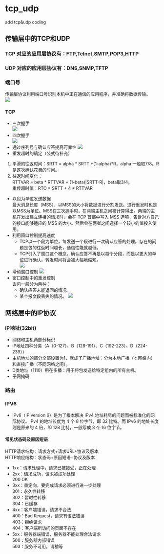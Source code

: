 # tcp_udp
add tcp&udp coding
## 传输层中的TCP和UDP
### TCP 对应的应用层协议有：FTP,Telnet,SMTP,POP3,HTTP
### UDP 对应的应用层协议有：DNS,SNMP,TFTP
### 端口号
传输层协议利用端口号识别本机中正在通信的应用程序，并准确将数据传输。<br>
![](https://github.com/sjtujw/tcp_udp/raw/master/img/duankou.jpg)
### TCP
* 三次握手<br>
![](https://github.com/sjtujw/tcp_udp/raw/master/img/shakehands3.jpg)
* 四次握手<br>
![](https://github.com/sjtujw/tcp_udp/raw/master/img/shakehands4.jpg)
* 通过序列号与确认应答提高可靠性
![](https://github.com/sjtujw/tcp_udp/raw/master/img/ack.jpg)
* 重发超时的确定（公式待补充）<br>
1. 平滑的往返时间：SRTT = alpha * SRTT +(1-alpha)*R，alpha 一般取7/8。R是这次确认花费的时间。
2. 往返时间变化：<br>
RTTVAR = beta * RTTVAR + (1-beta)|SRTT-R|，beta取3/4。<br>
重传超时值：RTO = SRTT + 4 * RTTVAR
* 以段为单位发送数据<br>
最大消息长度（MSS），以MSS的大小将数据进行分割发送。进行重发时也是以MSS为单位。MSS在三次握手时，在两端主机之间被计算得出。两端的主机在发出建立连接的请求时，会在 TCP 首部中写入 MSS 选项，告诉对方自己的接口能够适应的 MSS 的大小。然后会在两者之间选择一个较小的值投入使用。
* 利用窗口控制提高速度
    - TCP以一个段为单位，每发送一个段进行一次确认应答的处理。存在的问题是包的往返时间越长，通信性能就越低。
    - TCP引入了窗口这个概念。确认应答不再是以每个分段，而是以更大的单位进行确认，转发时间将会被大幅地缩短。<br>
![](https://github.com/sjtujw/tcp_udp/raw/master/img/window.jpg)
* 滑动窗口控制
![](https://github.com/sjtujw/tcp_udp/raw/master/img/slidewindows.jpg)
* 窗口控制中的重发控制<br>
丢包一般分为两种：
    - 确认应答未能返回的情况。
    - 某个报文段丢失的情况。
![](https://github.com/sjtujw/tcp_udp/raw/master/img/retransmit.jpg)
## 网络层中的IP协议
### IP地址(32bit)
* 网络和主机两部分标识
* IP地址四种分类（A（0-127）、B（128-191）、C（192-223）、D（224-239））
* 主机地址的部分全部设置为1，就成了广播地址；分为本地广播（本网络内）和直接广播（不同网络之间）。
* D类地址（1110）用在多播：用于将包发送给特定组内的所有主机。
* 子网掩码
### 路由
### IPV6
* IPv6（IP version 6）是为了根本解决 IPv4 地址耗尽的问题而被标准化的网际协议。IPv4 的地址长度为 4 个 8 位字节，即 32 比特。而 IPv6 的地址长度则是原来的 4 倍，即 128 比特，一般写成 8 个 16 位字节。
#### 常见状态码及原因短语<br>
HTTP请求结构：请求方式+请求URL+协议及版本<br>
HTTP响应结构：状态码+原因短语+协议及版本<br>
* 1xx：请求处理中，请求已被接受，正在处理
* 2xx：请求成功，请求被成功处理<br>
200 OK
* 3xx：重定向，要完成请求必须进行进一步处理<br>
301：永久性转移<br>
302：暂时性转移<br>
304：已缓存<br>
* 4xx：客户端错误，请求不合法<br>
400：Bad Request，请求有语法错误<br>
403：拒绝请求<br>
404：客户端所访问的页面不存在<br>
* 5xx：服务器端错误，服务器不能处理合法请求<br>
500：服务器内部错误<br>
503：服务不可用，请稍等<br>
